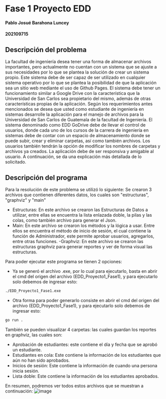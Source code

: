 # Fase 1 Proyecto EDD
#### Pablo Josué Barahona Luncey
#### 202109715

## Descripción del problema
La facultad de ingeniería desea tener una forma de almacenar archivos importantes, pero actualmente no cuentan con un sistema que se ajuste a sus necesidades por lo que se plantea la solución de crear un sistema propio. Este sistema debe de ser capaz de ser utilizado en cualquier sistema operativo por lo que se plantea la posibilidad de que la aplicación sea un sitio web mediante el uso de Github Pages. El sistema debe tener un funcionamiento similar a Google Drive con la característica que la Universidad de San Carlos sea propietario del mismo, además de otras características propias de la aplicación. Según los requerimientos antes mencionados se desea que usted como estudiante de ingeniería en sistemas desarrolle la aplicación para el manejo de archivos para la Universidad de San Carlos de Guatemala de la facultad de Ingeniería. El sistema denominado como EDD GoDrive debe de llevar el control de usuarios, donde cada uno de los cursos de la carrera de ingeniería en sistemas debe de contar con un espacio de almacenamiento donde se puede subir, crear y eliminar carpetas, así como también archivos. Los usuarios también tendrán la opción de modificar los nombres de carpetas y archivos ya creados. La aplicación debe de ser responsiva y amigable al usuario. A continuación, se da una explicación más detallada de lo solicitado.

## Descripción del programa
Para la resolución de este problema se utilizó lo siguiente:
Se crearon 3 archivos que contienen diferentes datos, los cuales son "estructuras", "graphviz" y "main"
- Estructuras:
En este archivo se crearon las Estructuras de Datos a utilizar, entre ellas se encuentra la lista enlazada doble, la pilas y las colas, como también archivo para generar el Json.
- Main: 
En este archivo se crearon los métodos y la lógica a usar. Entre ellos se encuentra el método de inicio de sesión, el cual contiene la función de Administrador, este permite aprobar usuarios, agregarlos, entre otras funciones.
-Graphviz:
En este archivo se crearon las estructuras graphviz para generar reportes y ver de forma visual las estructuras.

Para poder ejecutar este programa se tienen 2 opciones:
- Ya se generó el archivo .exe, por lo cual para ejecutarlo, basta en abrir el cmd del origen del archivo (EDD_Proyecto1_Fase1), y para ejecutarlo solo debemos de ingresar esto:
```sh
./EDD_Proyecto1_Fase1.exe
```
- Otra forma para poder generarlo consiste en abrir el cmd del origen del archivo (EDD_Proyecto1_Fase1), y para ejecutarlo solo debemos de ingresar esto:
```sh
go run .
```
También se pueden visualizar 4 carpetas: las cuales guardan los reportes en graphviz, las cuales son:
- Aprobación de estudiantes: este contiene el día y fecha que se aprobó un estudiante.
- Estudiantes en cola: Este contiene la información de los estudiantes que aún no han sido aprobados.
- Inicios de sesión: Este contiene la información de cuando una persona inicia sesión.
- Lista doble: Este contiene la información de los estudiantes aprobados.

En resumen, podremos ver todos estos archivos que se muestran a continuación:
![image](https://user-images.githubusercontent.com/98893615/221267288-acc7eb4f-0a39-46f7-883b-33b966820379.png)
